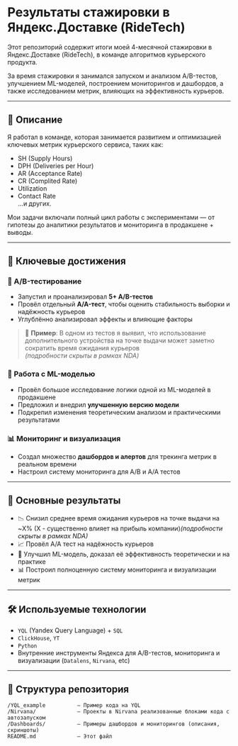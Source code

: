 # Результаты стажировки в Яндекс.Доставке (RideTech)

Этот репозиторий содержит итоги моей 4-месячной стажировки в Яндекс.Доставке (RideTech), в команде алгоритмов курьерского продукта.

За время стажировки я занимался запуском и анализом A/B-тестов, улучшением ML-моделей, построением мониторингов и дашбордов, а также исследованием метрик, влияющих на эффективность курьеров.

---

## 📌 Описание

Я работал в команде, которая занимается развитием и оптимизацией ключевых метрик курьерского сервиса, таких как:

- SH (Supply Hours)
- DPH (Deliveries per Hour)
- AR (Acceptance Rate)
- CR (Complited Rate)
- Utilization
- Contact Rate  
...и других.

Мои задачи включали полный цикл работы с экспериментами — от гипотезы до аналитики результатов и мониторинга в продакшене + выводы.

---

## 💼 Ключевые достижения

### 🔬 A/B-тестирование

- Запустил и проанализировал **5+ A/B-тестов**
- Провёл отдельный **A/A-тест**, чтобы оценить стабильность выборки и надёжность курьеров
- Углублённо анализировал эффекты и влияющие факторы

> 📌 **Пример**: В одном из тестов я выявил, что использование дополнительного устройства на точке выдачи может заметно сократить время ожидания курьеров  
> *(подробности скрыты в рамках NDA)* <!-- NDA: redacted -->

### 🤖 Работа с ML-моделью

- Провёл большое исследование логики одной из ML-моделей в продакшене
- Предложил и внедрил **улучшенную версию модели**
- Подкрепил изменения теоретическим анализом и практическими результатами

### 📊 Мониторинг и визуализация

- Создал множество **дашбордов и алертов** для трекинга метрик в реальном времени
- Настроил систему мониторинга для A/B и A/A тестов

---

## 🚀 Основные результаты

- 📉 Снизил среднее время ожидания курьеров на точке выдачи на ~X% (X - существенно влияет на прибыль компании)*(подробности скрыты в рамках NDA)* <!-- NDA: redacted -->
- 📈 Провёл A/A тест на надёжность курьеров
- 🔄 Улучшил ML-модель, доказал её эффективность теоретически и на практике
- 📊 Построил полноценную систему мониторинга и визуализации метрик

---

## 🛠 Используемые технологии

- `YQL` (Yandex Query Language) + `SQL`
- `ClickHouse`, `YT`
- `Python`
- Внутренние инструменты Яндекса для A/B-тестов, мониторинга и визуализации (`Datalens`, `Nirvana`, etc)

---

## 📂 Структура репозитория

```text
/YQL_example          — Пример кода на YQL
/Nirvana/             — Проекты в Nirvana реализованные блоками кода с автозапуском
/Dashboards/          — Примеры дашбордов и мониторингов (описания, скриншоты)  
README.md             — Этот файл
